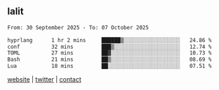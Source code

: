## lalit

<!--START_SECTION:waka-->

```txt
From: 30 September 2025 - To: 07 October 2025

hyprlang      1 hr 2 mins     ██████▒░░░░░░░░░░░░░░░░░░   24.86 %
conf          32 mins         ███▒░░░░░░░░░░░░░░░░░░░░░   12.74 %
TOML          27 mins         ██▓░░░░░░░░░░░░░░░░░░░░░░   10.73 %
Bash          21 mins         ██▒░░░░░░░░░░░░░░░░░░░░░░   08.69 %
Lua           18 mins         ██░░░░░░░░░░░░░░░░░░░░░░░   07.51 %
```

<!--END_SECTION:waka-->

[website](https://lalit.sh) | [twitter](https://x.com/@lalitcodes) | [contact](https://lalit.sh/contact)
